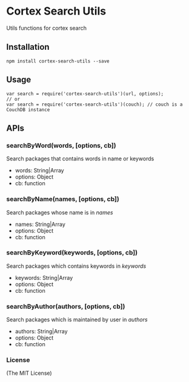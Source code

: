 # Cortex Search Utils

Utils functions for cortex search

## Installation

```
npm install cortex-search-utils --save
```


## Usage

```
var search = require('cortex-search-utils')(url, options);
// or
var search = require('cortex-search-utils')(couch); // couch is a CouchDB instance
```

## APIs


### searchByWord(words, [options, cb])


Search packages that contains words in name or keywords

* words: String|Array
* options: Object
* cb: function

### searchByName(names, [options, cb])

Search packages whose name is in _names_

* names: String|Array
* options: Object
* cb: function


### searchByKeyword(keywords, [options, cb])

Search packages which contains keywords in _keywords_

* keywords: String|Array
* options: Object
* cb: function

### searchByAuthor(authors, [options, cb])

Search packages which is maintained by user in _authors_

* authors: String|Array
* options: Object
* cb: function


### License 

(The MIT License)
